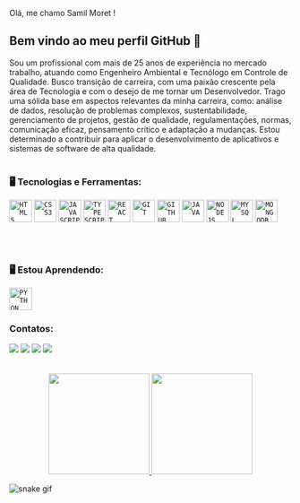 
 Olá, me chamo Samil Moret ! 
## Bem vindo ao meu perfil GitHub 👋
Sou um profissional com mais de 25 anos de experiência no mercado trabalho, atuando como Engenheiro Ambiental e Tecnólogo em Controle de Qualidade. Busco transição de carreira, com uma paixão crescente pela área de Tecnologia e com o desejo de me tornar um Desenvolvedor. Trago uma sólida base em aspectos relevantes da minha carreira, como: análise de dados, resolução de problemas complexos, sustentabilidade, gerenciamento de projetos, gestão de qualidade, regulamentações, normas, comunicação eficaz, pensamento crítico e adaptação a mudanças. Estou determinado a contribuir para aplicar o desenvolvimento de aplicativos e sistemas de software de alta qualidade.
</br>
</br>
### 🖥️ Tecnologias e Ferramentas: 

<code><img width="40px" src="https://cdn.jsdelivr.net/gh/devicons/devicon/icons/html5/html5-original-wordmark.svg" title = "HTML5"/></code>
<code><img width="40px" src="https://cdn.jsdelivr.net/gh/devicons/devicon/icons/css3/css3-original-wordmark.svg" title = "CSS3"/></code>
<code><img width="40px" src="https://cdn.jsdelivr.net/gh/devicons/devicon/icons/javascript/javascript-original.svg" title = "JAVASCRIPT"/></code>
<code><img width="40px" src="https://cdn.jsdelivr.net/gh/devicons/devicon@latest/icons/typescript/typescript-original.svg" title = "TYPESCRIPT"/></code>
<code><img width="40px" src="https://cdn.jsdelivr.net/gh/devicons/devicon@latest/icons/react/react-original.svg" title = "REACT"/></code>
<code><img width="40px" src="https://cdn.jsdelivr.net/gh/devicons/devicon/icons/git/git-original.svg" title = "GIT"/></code>
<code><img width="40px" src="https://cdn.jsdelivr.net/gh/devicons/devicon@latest/icons/github/github-original.svg"  title = "GITHUB"/></code>
<code><img width="40px" src="https://cdn.jsdelivr.net/gh/devicons/devicon@latest/icons/java/java-original.svg" title = "JAVA"/></code>
<code><img width="40px" src="https://cdn.jsdelivr.net/gh/devicons/devicon@latest/icons/nodejs/nodejs-original-wordmark.svg" title = "NODEJS"/></code>
<code><img width="40px" src="https://cdn.jsdelivr.net/gh/devicons/devicon/icons/mysql/mysql-original.svg" title = "MYSQL"/></code>
<code><img width="40px" src="https://cdn.jsdelivr.net/gh/devicons/devicon@latest/icons/mongodb/mongodb-original.svg" title = "MONGODB"/></code>

</br>
</br>

### 🖥️ Estou Aprendendo: 
<code><img width="40px" src="https://cdn.jsdelivr.net/gh/devicons/devicon@latest/icons/python/python-original.svg" title = "PYTHON"/></code>



### Contatos:

<div>
<a href="https://x.com/MoretSamil?t=psK2kWzbAafjnr5yFZePiA&s=09" target="_blank"><img loading="lazy" src="https://img.shields.io/badge/Twitter-000000?style=for-the-badge&logo=x&logoColor=white" target="_blank"></a>
<a href="https://www.instagram.com/moretsamil" target="_blank"><img loading="lazy" src="https://img.shields.io/badge/-Instagram-%23E4405F?style=for-the-badge&logo=instagram&logoColor=white" target="_blank"></a>
<a href = "mailto: samil.moret@gmail.com"><img loading="lazy" src="https://img.shields.io/badge/Gmail-D14836?style=for-the-badge&logo=gmail&logoColor=white" target="_blank"></a>
<a href="https://www.linkedin.com/in/samilmoret" target="_blank"><img loading="lazy" src="https://img.shields.io/badge/-LinkedIn-%230077B5?style=for-the-badge&logo=linkedin&logoColor=white" target="_blank"></a>   
</div>
</br>
</br>
<div align="center">
<a href="https://github.com/SamilMoret">
  <img height="180em" src="https://github-readme-stats-eight-theta.vercel.app/api?username=SamilMoret&show_icons=true&theme=algolia&include_all_commits=true&count_private=true"/>
  <img height="180em" src="https://github-readme-stats-eight-theta.vercel.app/api/top-langs/?username=SamilMoret&layout=compact&langs_count=8&theme=algolia"/>
</a>
</div>


![snake gif](https://github.com/githubusername/githubusername/blob/output/github-contribution-grid-snake.gif)





